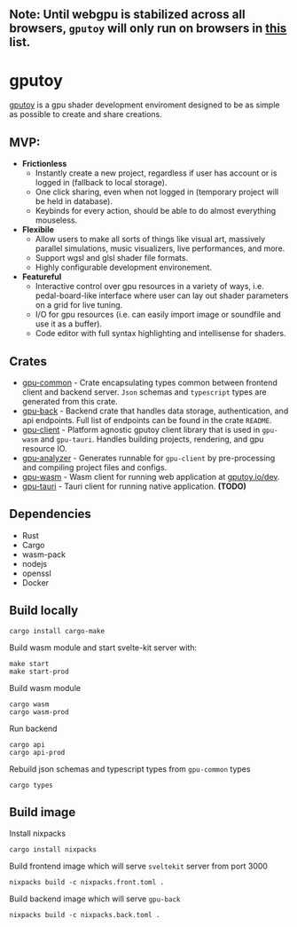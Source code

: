 
## **Note**: Until webgpu is stabilized across all browsers, `gputoy` will only run on browsers in [this](https://caniuse.com/webgpu) list.
# **gputoy**

[gputoy](https://gputoy.io) is a gpu shader development enviroment designed to be as simple as possible to create and share creations. 


## MVP:

 * **Frictionless**
    * Instantly create a new project, regardless if user has account or is logged in (fallback to local storage). 
    * One click sharing, even when not logged in (temporary project will be held in database).
    * Keybinds for every action, should be able to do almost everything mouseless.
  * **Flexibile**
    * Allow users to make all sorts of things like visual art, massively parallel simulations, music visualizers, live performances, and more.
    * Support wgsl and glsl shader file formats.
    * Highly configurable development environement.
  * **Featureful**
    * Interactive control over gpu resources in a variety of ways, i.e. pedal-board-like interface where user can lay out shader parameters on a grid for live tuning. 
    * I/O for gpu resources (i.e. can easily import image or soundfile and use it as a buffer). 
    * Code editor with full syntax highlighting and intellisense for shaders.

## Crates

  * [gpu-common](gpu-common) - Crate encapsulating types common between frontend client and backend server. `Json` schemas and `typescript` types are generated from this crate.
  * [gpu-back](gpu-back) - Backend crate that handles data storage, authentication, and api endpoints. Full list of endpoints can be found in the crate `README`.
  * [gpu-client](gpu-client) - Platform agnostic gputoy client library that is used in `gpu-wasm` and `gpu-tauri`. Handles building projects, rendering, and gpu resource IO.
  * [gpu-analyzer](gpu-analyzer) - Generates runnable for `gpu-client` by pre-processing and compiling project files and configs.
  * [gpu-wasm](gpu-wasm) - Wasm client for running web application at [gputoy.io/dev](https://gputoy.io/dev).
  * [gpu-tauri](gpu-tauri) - Tauri client for running native application. **(TODO)**

## Dependencies

  * Rust
  * Cargo
  * wasm-pack 
  * nodejs
  * openssl
  * Docker

## Build locally

```console
cargo install cargo-make
```
Build wasm module and start svelte-kit server with:
```console
make start
make start-prod
```
Build wasm module
```console
cargo wasm
cargo wasm-prod
```
Run backend
```console
cargo api
cargo api-prod
```

Rebuild json schemas and typescript types from `gpu-common` types
```console
cargo types
```

## Build image

Install nixpacks
 ```console
cargo install nixpacks
 ```

Build frontend image which will serve `sveltekit` server from port 3000
```console
nixpacks build -c nixpacks.front.toml .
````

Build backend image which will serve `gpu-back`
```console
nixpacks build -c nixpacks.back.toml .
```




